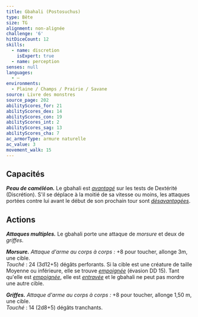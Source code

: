 ```yaml
---
title: Gbahali (Postosuchus)
type: Bête
size: TG
alignment: non-alignée
challenge: '6'
hitDiceCount: 12
skills:
  - name: discretion
    isExpert: true
  - name: perception
senses: null
languages:
  - —
environments:
  - Plaine / Champs / Prairie / Savane
source: Livre des monstres
source_page: 202
abilityScores_for: 21
abilityScores_dex: 14
abilityScores_con: 19
abilityScores_int: 2
abilityScores_sag: 13
abilityScores_cha: 7
ac_armorType: armure naturelle
ac_value: 3
movement_walk: 15
---
```

## Capacités
**_Peau de caméléon._** Le gbahali est [_avantagé_](/utiliser-les-caracteristiques/#avantage-et-desavantage) sur les tests de Dextérité (Discrétion). S'il se déplace à la moitié de sa vitesse ou moins, les attaques portées contre lui avant le début de son prochain tour sont [_désavantagées_](/utiliser-les-caracteristiques/#avantage-et-desavantage).

## Actions
**_Attaques multiples._** Le gbahali porte une attaque de _morsure_ et deux de _griffes_.

**_Morsure._** _Attaque d'arme au corps à corps :_ +8 pour toucher, allonge 3m, une cible.  
_Touché_ : 24 (3d12+5) dégâts perforants. Si la cible est une créature de taille Moyenne ou inférieure, elle se trouve [_empoignée_](/gerer-la-sante-du-personnage/#empoigne) (évasion DD 15). Tant qu'elle est [_empoignée_](/gerer-la-sante-du-personnage/#empoigne), elle est [_entravée_](/gerer-la-sante-du-personnage/#entrave) et le gbahali ne peut pas mordre une autre cible.

**_Griffes._** _Attaque d'arme au corps à corps :_ +8 pour toucher, allonge 1,50 m, une cible.  
_Touché_ : 14 (2d8+5) dégâts tranchants.
